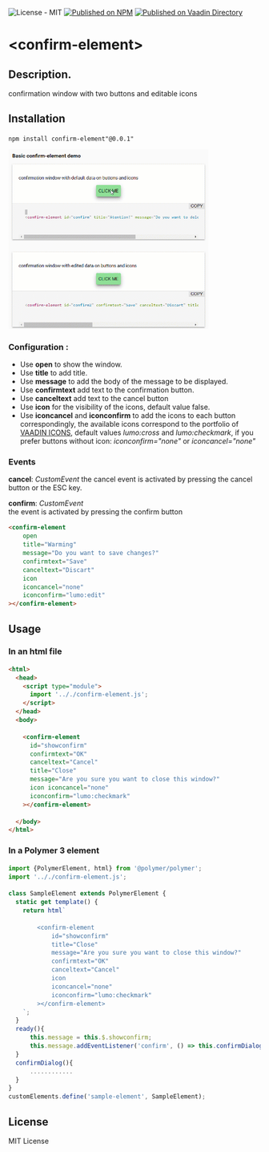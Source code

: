 
![License - MIT](https://img.shields.io/github/license/dacelisl/confirm-element.svg) [![Published on NPM](https://img.shields.io/badge/NPM-Published-red.svg)](https://www.npmjs.com/package/confirm-element) [![Published on Vaadin  Directory](https://img.shields.io/badge/Vaadin%20Directory-published-00b4f0.svg)](https://vaadin.com/directory/component/dacelislconfirm-element)



# \<confirm-element\>

## Description.

confirmation window with two buttons and editable icons  


## Installation

`npm install confirm-element"@0.0.1"` 


![Screenshot of confirm-element](https://raw.githubusercontent.com/Dacelisl/confirm-element/master/confirm-element.gif)

### Configuration _<confirm-element>_:

* Use **open** to show the window.
* Use **title** to add title.
* Use **message** to add the body of the message to be displayed.
* Use **confirmtext** add text to the confirmation button.
* Use **canceltext** add text to the cancel button
* Use **icon** for the visibility of the icons, default value false.
* Use **iconcancel** and **iconconfirm** to add the icons to each button correspondingly, the available icons correspond to the portfolio of  [VAADIN ICONS](https://cdn.vaadin.com/vaadin-lumo-styles/1.4.2/demo/icons.html),  default values *lumo:cross* and *lumo:checkmark*, if you prefer buttons without icon: *iconconfirm="none"* or *iconcancel="none"* 


### Events  
**cancel**:  *CustomEvent*
the cancel event is activated by pressing the cancel button or the ESC key.

**confirm**: *CustomEvent*  
the event is activated by pressing the confirm button


```html
<confirm-element 
    open
    title="Warming"
    message="Do you want to save changes?" 
    confirmtext="Save" 
    canceltext="Discart" 
    icon 
    iconcancel="none" 
    iconconfirm="lumo:edit"
></confirm-element>
```

## Usage

### In an html file

```html
<html>
  <head>
    <script type="module">
      import '.././confirm-element.js';
    </script>
  </head>
  <body>

    <confirm-element 
      id="showconfirm" 
      confirmtext="OK" 
      canceltext="Cancel" 
      title="Close"
      message="Are you sure you want to close this window?" 
      icon iconcancel="none" 
      iconconfirm="lumo:checkmark"
    ></confirm-element>

  </body>
</html>
```

### In a Polymer 3 element
```js
import {PolymerElement, html} from '@polymer/polymer';
import '.././confirm-element.js';

class SampleElement extends PolymerElement {
  static get template() {
    return html`

        <confirm-element 
            id="showconfirm" 
            title="Close"
            message="Are you sure you want to close this window?" 
            confirmtext="OK" 
            canceltext="Cancel" 
            icon 
            iconcancel="none" 
            iconconfirm="lumo:checkmark"
        ></confirm-element>
    `;
  }
  ready(){
      this.message = this.$.showconfirm;
      this.message.addEventListener('confirm', () => this.confirmDialog());
  }
  confirmDialog(){
      ............
  }
}
customElements.define('sample-element', SampleElement);
```
## License

MIT License






